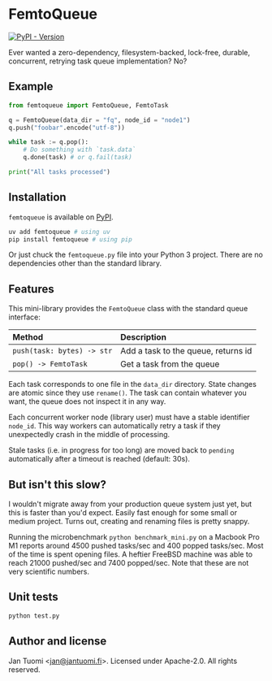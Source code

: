 # FemtoQueue

<a href="https://pypi.org/project/femtoqueue/">
<img alt="PyPI - Version" src="https://img.shields.io/pypi/v/femtoqueue">
</a>

Ever wanted a zero-dependency, filesystem-backed, lock-free, durable, concurrent, retrying task queue implementation? No?

## Example

```python
from femtoqueue import FemtoQueue, FemtoTask

q = FemtoQueue(data_dir = "fq", node_id = "node1")
q.push("foobar".encode("utf-8"))

while task := q.pop():
    # Do something with `task.data`
    q.done(task) # or q.fail(task)

print("All tasks processed")
```

## Installation

`femtoqueue` is available on [PyPI](https://pypi.org/project/femtoqueue/).

```bash
uv add femtoqueue # using uv
pip install femtoqueue # using pip
```

Or just chuck the `femtoqueue.py` file into your Python 3 project. There are no dependencies other than the standard library.

## Features

This mini-library provides the `FemtoQueue` class with the standard queue interface:

| Method                     | Description                         |
| :------------------------- | :---------------------------------- |
| `push(task: bytes) -> str` | Add a task to the queue, returns id |
| `pop() -> FemtoTask`       | Get a task from the queue           |

Each task corresponds to one file in the `data_dir` directory. State changes are atomic since they use `rename()`. The task can contain whatever you want, the queue does not inspect it in any way.

Each concurrent worker node (library user) must have a stable identifier `node_id`. This way workers can automatically retry a task if they unexpectedly crash in the middle of processing.

Stale tasks (i.e. in progress for too long) are moved back to `pending` automatically after a timeout is reached (default: 30s).

## But isn't this slow?

I wouldn't migrate away from your production queue system just yet, but this is faster than you'd expect. Easily fast enough for some small or medium project. Turns out, creating and renaming files is pretty snappy.

Running the microbenchmark `python benchmark_mini.py` on a Macbook Pro M1 reports around 4500 pushed tasks/sec and 400 popped tasks/sec. Most of the time is spent opening files. A heftier FreeBSD machine was able to reach 21000 pushed/sec and 7400 popped/sec. Note that these are not very scientific numbers.

## Unit tests

```bash
python test.py
```

## Author and license

Jan Tuomi <<jan@jantuomi.fi>>. Licensed under Apache-2.0. All rights reserved.
